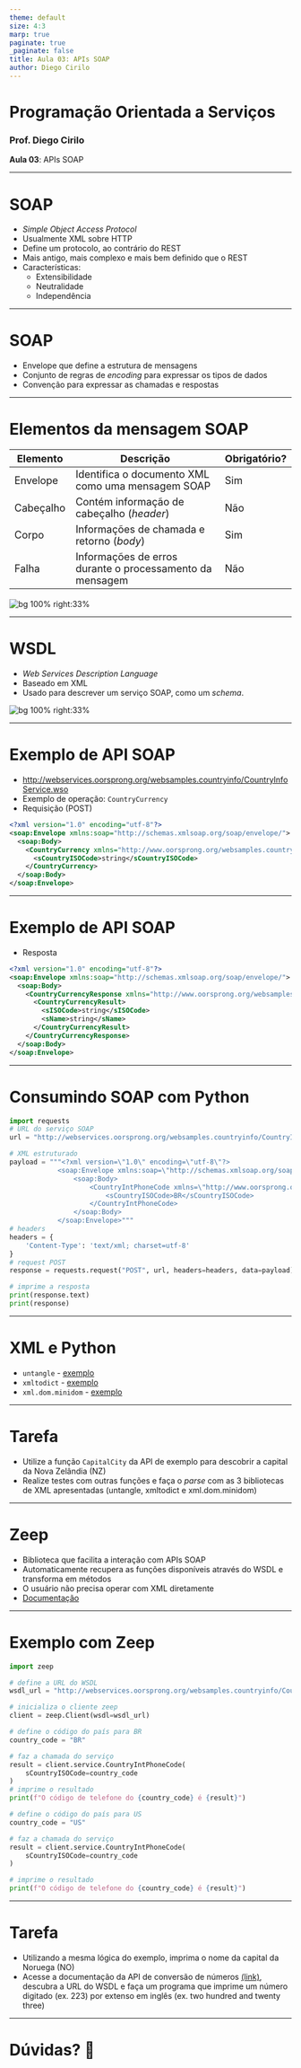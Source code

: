 ```yaml
---
theme: default
size: 4:3
marp: true
paginate: true
_paginate: false
title: Aula 03: APIs SOAP
author: Diego Cirilo
---
```


<style>
img {
  display: block;
  margin: 0 auto;
}
</style>

# <!-- fit --> Programação Orientada a Serviços

### Prof. Diego Cirilo

**Aula 03**: APIs SOAP

---
# SOAP
- *Simple Object Access Protocol*
- Usualmente XML sobre HTTP
- Define um protocolo, ao contrário do REST
- Mais antigo, mais complexo e mais bem definido que o REST
- Características:
    - Extensibilidade
    - Neutralidade
    - Independência

---
# SOAP

- Envelope que define a estrutura de mensagens
- Conjunto de regras de *encoding* para expressar os tipos de dados
- Convenção para expressar as chamadas e respostas

---
# Elementos da mensagem SOAP
<style scoped>
table {
  font-size: 18px;
}
</style>

| Elemento  | Descrição                                                | Obrigatório? |
|-----------|----------------------------------------------------------|--------------|
| Envelope  | Identifica o documento XML como uma mensagem SOAP        | Sim          |
| Cabeçalho | Contém informação de cabeçalho (*header*)                | Não          |
| Corpo     | Informações de chamada e retorno (*body*)                | Sim          |
| Falha     | Informações de erros durante o processamento da mensagem | Não          |

![bg 100% right:33%](../img/soap.png)

---
# WSDL
- *Web Services Description Language*
- Baseado em XML
- Usado para descrever um serviço SOAP, como um *schema*.

![bg 100% right:33%](../img/soap.jpeg)

---
# Exemplo de API SOAP
- http://webservices.oorsprong.org/websamples.countryinfo/CountryInfoService.wso
- Exemplo de operação: `CountryCurrency`
- Requisição (POST)
```xml
<?xml version="1.0" encoding="utf-8"?>
<soap:Envelope xmlns:soap="http://schemas.xmlsoap.org/soap/envelope/">
  <soap:Body>
    <CountryCurrency xmlns="http://www.oorsprong.org/websamples.countryinfo">
      <sCountryISOCode>string</sCountryISOCode>
    </CountryCurrency>
  </soap:Body>
</soap:Envelope>
```

---
# Exemplo de API SOAP
- Resposta
```xml
<?xml version="1.0" encoding="utf-8"?>
<soap:Envelope xmlns:soap="http://schemas.xmlsoap.org/soap/envelope/">
  <soap:Body>
    <CountryCurrencyResponse xmlns="http://www.oorsprong.org/websamples.countryinfo">
      <CountryCurrencyResult>
        <sISOCode>string</sISOCode>
        <sName>string</sName>
      </CountryCurrencyResult>
    </CountryCurrencyResponse>
  </soap:Body>
</soap:Envelope>
```

---
# Consumindo SOAP com Python
```python
import requests
# URL do serviço SOAP
url = "http://webservices.oorsprong.org/websamples.countryinfo/CountryInfoService.wso"

# XML estruturado
payload = """<?xml version=\"1.0\" encoding=\"utf-8\"?>
			<soap:Envelope xmlns:soap=\"http://schemas.xmlsoap.org/soap/envelope/\">
				<soap:Body>
					<CountryIntPhoneCode xmlns=\"http://www.oorsprong.org/websamples.countryinfo\">
						<sCountryISOCode>BR</sCountryISOCode>
					</CountryIntPhoneCode>
				</soap:Body>
			</soap:Envelope>"""
# headers
headers = {
	'Content-Type': 'text/xml; charset=utf-8'
}
# request POST
response = requests.request("POST", url, headers=headers, data=payload)

# imprime a resposta
print(response.text)
print(response)
```

---
# XML e Python
- `untangle` - [exemplo](https://github.com/dvcirilo/pos-ifrn/blob/main/src/exemplo06.py)
- `xmltodict` - [exemplo](https://github.com/dvcirilo/pos-ifrn/blob/main/src/exemplo04.py)
- `xml.dom.minidom` - [exemplo](https://github.com/dvcirilo/pos-ifrn/blob/main/src/exemplo05.py)

---
# Tarefa

- Utilize a função `CapitalCity` da API de exemplo para descobrir a capital da Nova Zelândia (NZ)
- Realize testes com outras funções e faça o *parse* com as 3 bibliotecas de XML apresentadas (untangle, xmltodict e xml.dom.minidom)

---
# Zeep

- Biblioteca que facilita a interação com APIs SOAP
- Automaticamente recupera as funções disponíveis através do WSDL e transforma em métodos
- O usuário não precisa operar com XML diretamente
- [Documentação](https://docs.python-zeep.org/en/master/)

---
# Exemplo com Zeep

```python
import zeep

# define a URL do WSDL
wsdl_url = "http://webservices.oorsprong.org/websamples.countryinfo/CountryInfoService.wso?WSDL"

# inicializa o cliente zeep
client = zeep.Client(wsdl=wsdl_url)

# define o código do país para BR
country_code = "BR"

# faz a chamada do serviço
result = client.service.CountryIntPhoneCode(
	sCountryISOCode=country_code
)
# imprime o resultado
print(f"O código de telefone do {country_code} é {result}")

# define o código do país para US
country_code = "US"

# faz a chamada do serviço
result = client.service.CountryIntPhoneCode(
	sCountryISOCode=country_code
)

# imprime o resultado
print(f"O código de telefone do {country_code} é {result}")
```

---
# Tarefa
- Utilizando a mesma lógica do exemplo, imprima o nome da capital da Noruega (NO)
- Acesse a documentação da API de conversão de números [(link)](https://www.dataaccess.com/webservicesserver/NumberConversion.wso), descubra a URL do WSDL e faça um programa que imprime um número digitado (ex. 223) por extenso em inglês (ex. two hundred and twenty three)

---
# <!--fit--> Dúvidas? 🤔
